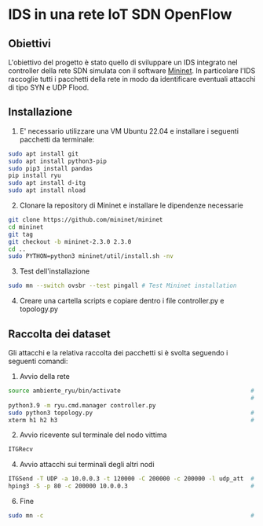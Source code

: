 # IDS in una rete IoT SDN OpenFlow
## Obiettivi
L'obiettivo del progetto è stato quello di sviluppare un IDS integrato nel controller della rete SDN simulata con il software [Mininet](https://github.com/mininet/mininet/wiki/Introduction-to-Mininet). In particolare l'IDS raccoglie tutti i pacchetti della rete in modo da identificare eventuali attacchi di tipo SYN e UDP Flood.

## Installazione
1) E' necessario utilizzare una VM Ubuntu 22.04 e installare i seguenti pacchetti da terminale:

```bash
sudo apt install git
sudo apt install python3-pip
sudo pip3 install pandas
pip install ryu
sudo apt install d-itg
sudo apt install nload
```
2) Clonare la repository di Mininet e installare le dipendenze necessarie
```bash
git clone https://github.com/mininet/mininet
cd mininet
git tag
git checkout -b mininet-2.3.0 2.3.0
cd ..
sudo PYTHON=python3 mininet/util/install.sh -nv
```
3) Test dell'installazione
```bash
sudo mn --switch ovsbr --test pingall # Test Mininet installation
```
4) Creare una cartella scripts e copiare dentro i file controller.py e topology.py
   
## Raccolta dei dataset
Gli attacchi e la relativa raccolta dei pacchetti si è svolta seguendo i seguenti comandi:
1) Avvio della rete
```bash
source ambiente_ryu/bin/activate                                     # utilizzo un ambiente virtuale python3.9 
                                                                     # per compatibilità con ryu
python3.9 -m ryu.cmd.manager controller.py          
sudo python3 topology.py                                             # avvio la topologia
xterm h1 h2 h3                                                       # accedo ai terminali dei nodi
```
2) Avvio ricevente sul terminale del nodo vittima
```bash
ITGRecv	   
```
4) Avvio attacchi sui terminali degli altri nodi
```bash
ITGSend -T UDP -a 10.0.0.3 -t 120000 -C 200000 -c 200000 -l udp_att  # DoS UDP 
hping3 -S -p 80 -c 200000 10.0.0.3                                   # DoS SYN
```
6) Fine
```bash
sudo mn -c                                                           # per cancellare la rete
```
